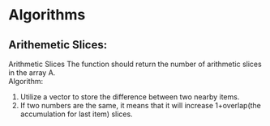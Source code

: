 # Algorithms

## Arithemetic Slices: 
Arithmetic Slices The function should return the number of arithmetic slices in the array A.  
Algorithm:  
1. Utilize a vector to store the difference between two nearby items.
2. If two numbers are the same, it means that it will increase 1+overlap(the accumulation for last item) slices.
